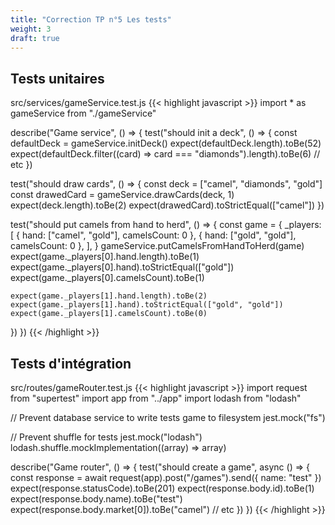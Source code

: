 ```yaml
---
title: "Correction TP n°5 Les tests"
weight: 3
draft: true
---
```


## Tests unitaires

src/services/gameService.test.js
{{< highlight javascript >}}
import * as gameService from "./gameService"

describe("Game service", () => {
  test("should init a deck", () => {
    const defaultDeck = gameService.initDeck()
    expect(defaultDeck.length).toBe(52)
    expect(defaultDeck.filter((card) => card === "diamonds").length).toBe(6)
    // etc
  })

  test("should draw cards", () => {
    const deck = ["camel", "diamonds", "gold"]
    const drawedCard = gameService.drawCards(deck, 1)
    expect(deck.length).toBe(2)
    expect(drawedCard).toStrictEqual(["camel"])
  })

  test("should put camels from hand to herd", () => {
    const game = {
      _players: [
        { hand: ["camel", "gold"], camelsCount: 0 },
        { hand: ["gold", "gold"], camelsCount: 0 },
      ],
    }
    gameService.putCamelsFromHandToHerd(game)
    expect(game._players[0].hand.length).toBe(1)
    expect(game._players[0].hand).toStrictEqual(["gold"])
    expect(game._players[0].camelsCount).toBe(1)

    expect(game._players[1].hand.length).toBe(2)
    expect(game._players[1].hand).toStrictEqual(["gold", "gold"])
    expect(game._players[1].camelsCount).toBe(0)
  })
})
{{< /highlight >}}

## Tests d'intégration

src/routes/gameRouter.test.js
{{< highlight javascript >}}
import request from "supertest"
import app from "../app"
import lodash from "lodash"

// Prevent database service to write tests game to filesystem
jest.mock("fs")

// Prevent shuffle for tests
jest.mock("lodash")
lodash.shuffle.mockImplementation((array) => array)

describe("Game router", () => {
  test("should create a game", async () => {
    const response = await request(app).post("/games").send({ name: "test" })
    expect(response.statusCode).toBe(201)
    expect(response.body.id).toBe(1)
    expect(response.body.name).toBe("test")
    expect(response.body.market[0]).toBe("camel")
    // etc
  })
})
{{< /highlight >}}
